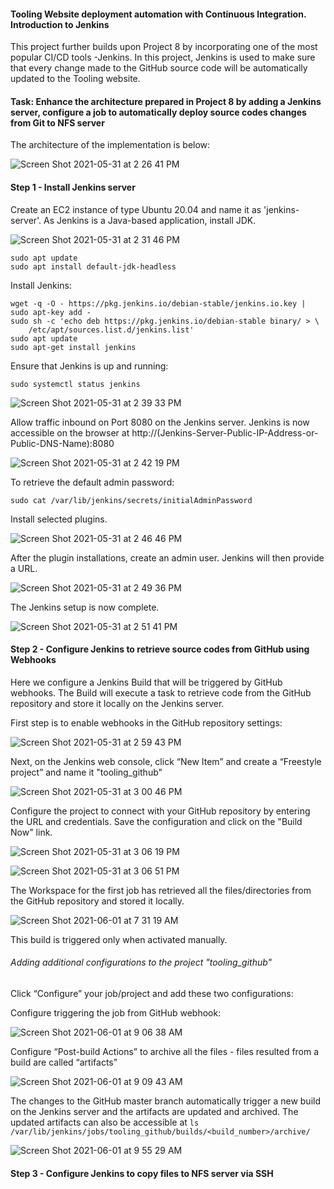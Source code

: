 #### Tooling Website deployment automation with Continuous Integration. Introduction to Jenkins

This project further builds upon Project 8 by incorporating one of the most popular CI/CD tools -Jenkins. In this project, Jenkins is used to make sure that every change made to the GitHub source code will be automatically updated to the Tooling website.

#### Task: Enhance the architecture prepared in Project 8 by adding a Jenkins server, configure a job to automatically deploy source codes changes from Git to NFS server

The architecture of the implementation is below:

![Screen Shot 2021-05-31 at 2 26 41 PM](https://user-images.githubusercontent.com/44268796/120229948-46f0ef80-c21c-11eb-9581-1eaee63823b8.png)


#### Step 1 - Install Jenkins server

Create an EC2 instance of type Ubuntu 20.04 and name it as 'jenkins-server'. As Jenkins is a Java-based application, install JDK.

![Screen Shot 2021-05-31 at 2 31 46 PM](https://user-images.githubusercontent.com/44268796/120230264-ef9f4f00-c21c-11eb-84ed-3c32e71a5bc5.png)


```
sudo apt update
sudo apt install default-jdk-headless
```
Install Jenkins:
```
wget -q -O - https://pkg.jenkins.io/debian-stable/jenkins.io.key | sudo apt-key add -
sudo sh -c 'echo deb https://pkg.jenkins.io/debian-stable binary/ > \
    /etc/apt/sources.list.d/jenkins.list'
sudo apt update
sudo apt-get install jenkins
```
Ensure that Jenkins is up and running:
```
sudo systemctl status jenkins
```

![Screen Shot 2021-05-31 at 2 39 33 PM](https://user-images.githubusercontent.com/44268796/120230768-05f9da80-c21e-11eb-83bf-82f782efded0.png)


Allow traffic inbound on Port 8080 on the Jenkins server. Jenkins is now accessible on the browser at http://(Jenkins-Server-Public-IP-Address-or-Public-DNS-Name):8080
    
![Screen Shot 2021-05-31 at 2 42 19 PM](https://user-images.githubusercontent.com/44268796/120230977-69840800-c21e-11eb-8861-bc203d5aa0a2.png)
    
 To retrieve the default admin password:
 ```
 sudo cat /var/lib/jenkins/secrets/initialAdminPassword
 ```
 
  Install selected plugins. 
 
 ![Screen Shot 2021-05-31 at 2 46 46 PM](https://user-images.githubusercontent.com/44268796/120231262-09419600-c21f-11eb-8bac-d23d036beab5.png)
 
After the plugin installations, create an admin user. Jenkins will then provide a URL.

![Screen Shot 2021-05-31 at 2 49 36 PM](https://user-images.githubusercontent.com/44268796/120231450-6dfcf080-c21f-11eb-9dda-6a590e7d2df9.png)


The Jenkins setup is now complete.

![Screen Shot 2021-05-31 at 2 51 41 PM](https://user-images.githubusercontent.com/44268796/120231594-b87e6d00-c21f-11eb-8f08-9d55feea32ae.png)


#### Step 2 - Configure Jenkins to retrieve source codes from GitHub using Webhooks
 
 Here we configure a Jenkins Build that will be triggered by GitHub webhooks. The Build will execute a task to retrieve code from the GitHub repository and store it locally on the Jenkins server. 
 
First step is to enable webhooks in the GitHub repository settings: 

![Screen Shot 2021-05-31 at 2 59 43 PM](https://user-images.githubusercontent.com/44268796/120315514-72bab680-c2aa-11eb-8ecf-094434a49fbb.png)


Next, on the Jenkins web console, click “New Item” and create a “Freestyle project” and name it "tooling_github"

![Screen Shot 2021-05-31 at 3 00 46 PM](https://user-images.githubusercontent.com/44268796/120315725-a8f83600-c2aa-11eb-8450-62ae2cf0f3a5.png)


Configure the project to connect with your GitHub repository by entering the URL and credentials. Save the configuration and click on the "Build Now" link. 


![Screen Shot 2021-05-31 at 3 06 19 PM](https://user-images.githubusercontent.com/44268796/120315874-ce853f80-c2aa-11eb-83d9-09d0e42185ca.png)



![Screen Shot 2021-05-31 at 3 06 51 PM](https://user-images.githubusercontent.com/44268796/120315886-d1803000-c2aa-11eb-8ca1-f534e6f1fdd8.png)


The Workspace for the first job has retrieved all the files/directories from the GitHub repository and stored it locally.

![Screen Shot 2021-06-01 at 7 31 19 AM](https://user-images.githubusercontent.com/44268796/120316395-5ec38480-c2ab-11eb-88f2-4ddc9ec59f78.png)


This build is triggered only when activated manually. 

###### Adding additional configurations to the project "tooling_github"

Click “Configure” your job/project and add these two configurations: 

Configure triggering the job from GitHub webhook:

![Screen Shot 2021-06-01 at 9 06 38 AM](https://user-images.githubusercontent.com/44268796/120328290-ae5c7d00-c2b8-11eb-9d8f-c705b4a6ea82.png)


Configure “Post-build Actions” to archive all the files - files resulted from a build are called “artifacts”

![Screen Shot 2021-06-01 at 9 09 43 AM](https://user-images.githubusercontent.com/44268796/120328729-1ca13f80-c2b9-11eb-83fb-cf551dc490ac.png)


The changes to the GitHub master branch automatically trigger a new build on the Jenkins server and the artifacts are updated and archived. The updated artifacts can also be accessible at ``` ls /var/lib/jenkins/jobs/tooling_github/builds/<build_number>/archive/ ```

![Screen Shot 2021-06-01 at 9 55 29 AM](https://user-images.githubusercontent.com/44268796/120335485-80c70200-c2bf-11eb-827e-fc9cd3fc319d.png)



#### Step 3 - Configure Jenkins to copy files to NFS server via SSH



















